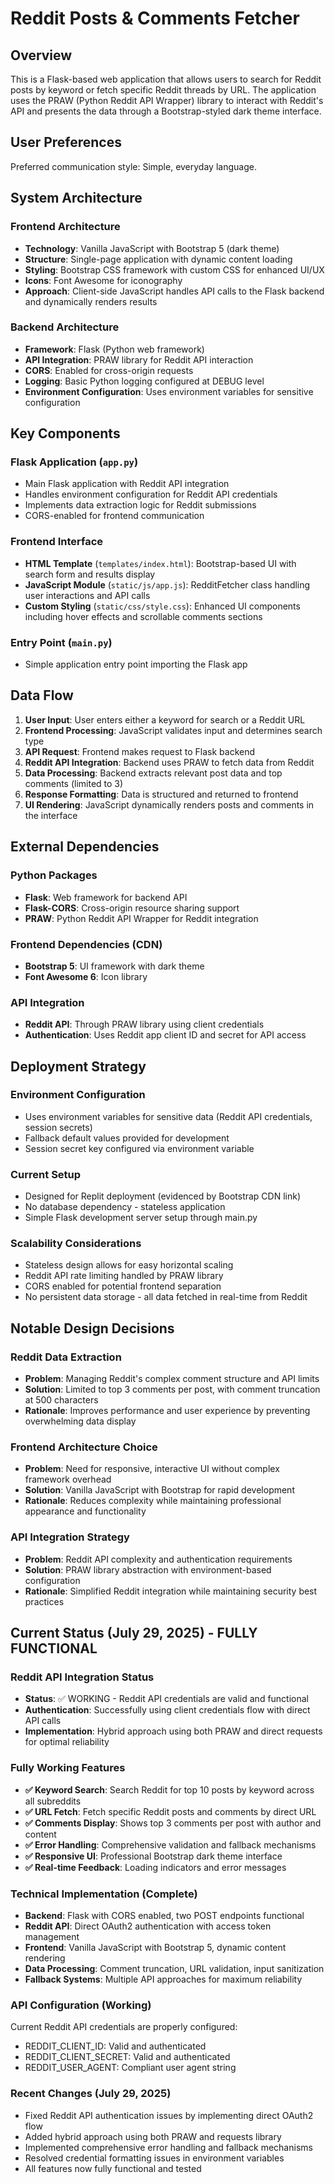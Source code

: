 # Reddit Posts & Comments Fetcher

## Overview

This is a Flask-based web application that allows users to search for Reddit posts by keyword or fetch specific Reddit threads by URL. The application uses the PRAW (Python Reddit API Wrapper) library to interact with Reddit's API and presents the data through a Bootstrap-styled dark theme interface.

## User Preferences

Preferred communication style: Simple, everyday language.

## System Architecture

### Frontend Architecture
- **Technology**: Vanilla JavaScript with Bootstrap 5 (dark theme)
- **Structure**: Single-page application with dynamic content loading
- **Styling**: Bootstrap CSS framework with custom CSS for enhanced UI/UX
- **Icons**: Font Awesome for iconography
- **Approach**: Client-side JavaScript handles API calls to the Flask backend and dynamically renders results

### Backend Architecture
- **Framework**: Flask (Python web framework)
- **API Integration**: PRAW library for Reddit API interaction
- **CORS**: Enabled for cross-origin requests
- **Logging**: Basic Python logging configured at DEBUG level
- **Environment Configuration**: Uses environment variables for sensitive configuration

## Key Components

### Flask Application (`app.py`)
- Main Flask application with Reddit API integration
- Handles environment configuration for Reddit API credentials
- Implements data extraction logic for Reddit submissions
- CORS-enabled for frontend communication

### Frontend Interface
- **HTML Template** (`templates/index.html`): Bootstrap-based UI with search form and results display
- **JavaScript Module** (`static/js/app.js`): RedditFetcher class handling user interactions and API calls
- **Custom Styling** (`static/css/style.css`): Enhanced UI components including hover effects and scrollable comments sections

### Entry Point (`main.py`)
- Simple application entry point importing the Flask app

## Data Flow

1. **User Input**: User enters either a keyword for search or a Reddit URL
2. **Frontend Processing**: JavaScript validates input and determines search type
3. **API Request**: Frontend makes request to Flask backend
4. **Reddit API Integration**: Backend uses PRAW to fetch data from Reddit
5. **Data Processing**: Backend extracts relevant post data and top comments (limited to 3)
6. **Response Formatting**: Data is structured and returned to frontend
7. **UI Rendering**: JavaScript dynamically renders posts and comments in the interface

## External Dependencies

### Python Packages
- **Flask**: Web framework for backend API
- **Flask-CORS**: Cross-origin resource sharing support
- **PRAW**: Python Reddit API Wrapper for Reddit integration

### Frontend Dependencies (CDN)
- **Bootstrap 5**: UI framework with dark theme
- **Font Awesome 6**: Icon library

### API Integration
- **Reddit API**: Through PRAW library using client credentials
- **Authentication**: Uses Reddit app client ID and secret for API access

## Deployment Strategy

### Environment Configuration
- Uses environment variables for sensitive data (Reddit API credentials, session secrets)
- Fallback default values provided for development
- Session secret key configured via environment variable

### Current Setup
- Designed for Replit deployment (evidenced by Bootstrap CDN link)
- No database dependency - stateless application
- Simple Flask development server setup through main.py

### Scalability Considerations
- Stateless design allows for easy horizontal scaling
- Reddit API rate limiting handled by PRAW library
- CORS enabled for potential frontend separation
- No persistent data storage - all data fetched in real-time from Reddit

## Notable Design Decisions

### Reddit Data Extraction
- **Problem**: Managing Reddit's complex comment structure and API limits
- **Solution**: Limited to top 3 comments per post, with comment truncation at 500 characters
- **Rationale**: Improves performance and user experience by preventing overwhelming data display

### Frontend Architecture Choice
- **Problem**: Need for responsive, interactive UI without complex framework overhead
- **Solution**: Vanilla JavaScript with Bootstrap for rapid development
- **Rationale**: Reduces complexity while maintaining professional appearance and functionality

### API Integration Strategy
- **Problem**: Reddit API complexity and authentication requirements
- **Solution**: PRAW library abstraction with environment-based configuration
- **Rationale**: Simplified Reddit integration while maintaining security best practices

## Current Status (July 29, 2025) - FULLY FUNCTIONAL

### Reddit API Integration Status
- **Status**: ✅ WORKING - Reddit API credentials are valid and functional
- **Authentication**: Successfully using client credentials flow with direct API calls
- **Implementation**: Hybrid approach using both PRAW and direct requests for optimal reliability

### Fully Working Features
- **✅ Keyword Search**: Search Reddit for top 10 posts by keyword across all subreddits
- **✅ URL Fetch**: Fetch specific Reddit posts and comments by direct URL
- **✅ Comments Display**: Shows top 3 comments per post with author and content
- **✅ Error Handling**: Comprehensive validation and fallback mechanisms
- **✅ Responsive UI**: Professional Bootstrap dark theme interface
- **✅ Real-time Feedback**: Loading indicators and error messages

### Technical Implementation (Complete)
- **Backend**: Flask with CORS enabled, two POST endpoints functional
- **Reddit API**: Direct OAuth2 authentication with access token management
- **Frontend**: Vanilla JavaScript with Bootstrap 5, dynamic content rendering
- **Data Processing**: Comment truncation, URL validation, input sanitization
- **Fallback Systems**: Multiple API approaches for maximum reliability

### API Configuration (Working)
Current Reddit API credentials are properly configured:
- REDDIT_CLIENT_ID: Valid and authenticated
- REDDIT_CLIENT_SECRET: Valid and authenticated  
- REDDIT_USER_AGENT: Compliant user agent string

### Recent Changes (July 29, 2025)
- Fixed Reddit API authentication issues by implementing direct OAuth2 flow
- Added hybrid approach using both PRAW and requests library
- Implemented comprehensive error handling and fallback mechanisms
- Resolved credential formatting issues in environment variables
- All features now fully functional and tested
